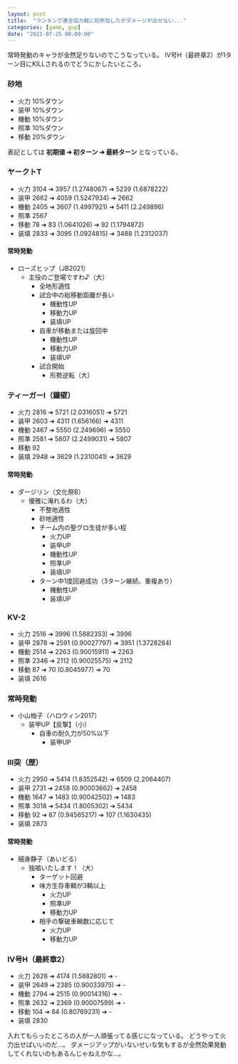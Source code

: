 ```yaml
---
layout: post
title:  "ランキング連合協力戦に初参加したがダメージが出せない..."
categories: [game, gup]
date: "2021-07-25 00:00:00"
---
```


常時発動のキャラが全然足りないのでこうなっている。
Ⅳ号H（最終章2）が1ターン目にKILLされるのでどうにかしたいところ。


### 砂地
- 火力 10%ダウン
- 装甲 10%ダウン
- 機動 10%ダウン
- 照準 10%ダウン
- 移動 20%ダウン

表記としては **初期値 ➔ 初ターン ➔ 最終ターン** となっている。

### ヤークトT
- 火力 3104 ➔ 3957 (1.2748067) ➔ 5239 (1.6878222)
- 装甲 2662 ➔ 4059 (1.5247934) ➔ 2662 
- 機動 2405 ➔ 3607 (1.4997921) ➔ 5411 (2.249896)
- 照準 2567
- 移動 78   ➔ 83   (1.0641026) ➔ 92   (1.1794872)
- 装填 2833 ➔ 3095 (1.0924815) ➔ 3488 (1.2312037)
#### 常時発動
- ローズヒップ（JB2021）
  - 主役のご登場ですわ♪（大）
    - 全地形適性
    - 試合中の総移動距離が長い
      - 機動性UP
      - 移動力UP
      - 装填UP
    - 自車が移動または旋回中
      - 機動性UP
      - 移動力UP
      - 装填UP
    - 試合開始
      - 形勢逆転（大）

### ティーガーⅠ（鐘壁）
- 火力 2816 ➔ 5721 (2.0316051) ➔ 5721
- 装甲 2603 ➔ 4311 (1.656166) ➔ 4311
- 機動 2467 ➔ 5550 (2.249696) ➔ 5550
- 照準 2581 ➔ 5807 (2.2499031) ➔ 5807
- 移動 92
- 装填 2948 ➔ 3629 (1.2310041) ➔ 3629
#### 常時発動
- ダージリン（文化祭B）
  - 優雅に淹れるわ（大）
    - 不整地適性
    - 砂地適性
    - チーム内の聖グロ生徒が多い程
      - 火力UP
      - 装甲UP
      - 機動性UP
      - 照準UP
      - 装填UP
    - ターン中1度回避成功（3ターン継続、重複あり）
      - 機動性UP
      - 装填UP

### KV-2
- 火力 2516 ➔ 3996 (1.5882353) ➔ 3996
- 装甲 2878 ➔ 2591 (0.90027797) ➔ 3951 (1.3728284)
- 機動 2514 ➔ 2263 (0.90015911) ➔ 2263
- 照準 2346 ➔ 2112 (0.90025575) ➔ 2112
- 移動 87   ➔ 70   (0.8045977) ➔ 70
- 装填 2616
### 常時発動
- 小山柚子（ハロウィン2017）
  - 装甲UP【反撃】（小）
    - 自車の耐久力が50%以下
      - 装甲UP

### Ⅲ突（歴）
- 火力 2950 ➔ 5414 (1.8352542) ➔ 6509 (2.2064407)
- 装甲 2731 ➔ 2458 (0.90003662) ➔ 2458
- 機動 1647 ➔ 1483 (0.90042502) ➔ 1483
- 照準 3018 ➔ 5434 (1.8005302) ➔ 5434
- 移動 92   ➔ 87   (0.94565217) ➔ 107 (1.1630435)
- 装填 2873
#### 常時発動
- 細身静子（あいどる）
  - 独唱いたします！（大）
    - ターゲット回避
    - 味方生存車輌が3輌以上
      - 火力UP
      - 照準UP
      - 移動力UP
    - 相手の撃破車輌数に応じて
      - 火力UP
      - 移動力UP

### Ⅳ号H（最終章2）
- 火力 2628 ➔ 4174 (1.5882801) ➔ -
- 装甲 2649 ➔ 2385 (0.90033975) ➔ -
- 機動 2794 ➔ 2515 (0.90014316) ➔ -
- 照準 2632 ➔ 2369 (0.90007599) ➔ -
- 移動 104  ➔ 84   (0.80769231) ➔ -
- 装填 2830

入れてもらったところの人が一人頑張ってる感じになっている。
どうやって火力出せばいいのだ...。
ダメージアップがいないせいな気もするが全然効果発動してくれないのもあるんじゃねえかな...。
